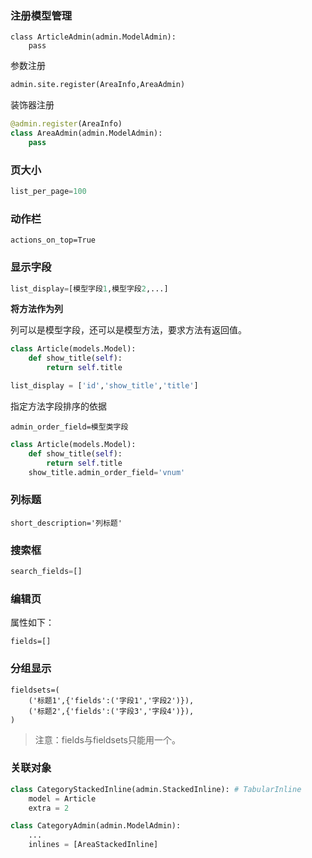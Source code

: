 ### 注册模型管理

```
class ArticleAdmin(admin.ModelAdmin):
    pass
```

参数注册
```python
admin.site.register(AreaInfo,AreaAdmin)
```

装饰器注册

```python
@admin.register(AreaInfo)
class AreaAdmin(admin.ModelAdmin):
    pass
```

### 页大小

```python
list_per_page=100
```

### 动作栏

```
actions_on_top=True
```



### 显示字段

```python
list_display=[模型字段1,模型字段2,...]
```



**将方法作为列**

列可以是模型字段，还可以是模型方法，要求方法有返回值。

```python
class Article(models.Model):
    def show_title(self):
        return self.title
```

```python
list_display = ['id','show_title','title']
```



指定方法字段排序的依据

```
admin_order_field=模型类字段
```

```python
class Article(models.Model):
    def show_title(self):
        return self.title
    show_title.admin_order_field='vnum'
```

### **列标题**

```
short_description='列标题'
```

### 搜索框

```python
search_fields=[]
```



### 编辑页

属性如下：

```
fields=[]
```

### 分组显示

```
fieldsets=(
    ('标题1',{'fields':('字段1','字段2')}),
    ('标题2',{'fields':('字段3','字段4')}),
)
```

> 注意：fields与fieldsets只能用一个。

### 关联对象

```python
class CategoryStackedInline(admin.StackedInline): # TabularInline
    model = Article
    extra = 2
```

```python
class CategoryAdmin(admin.ModelAdmin):
    ...
    inlines = [AreaStackedInline]
```


